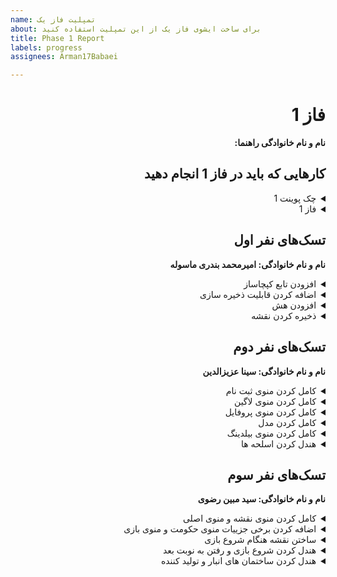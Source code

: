```yaml
---
name: تمپلیت فاز یک
about: برای ساخت ایشوی فاز یک از این تمپلیت استفاده کنید
title: Phase 1 Report
labels: progress
assignees: Arman17Babaei

---
```


<div dir="rtl" align='right'>

# فاز 1
**نام و نام خانوادگی راهنما:**

## کارهایی که باید در فاز 1 انجام دهید

<details>
  <summary>چک پوینت 1</summary>

- کامل کردن منو ها (تمپلیت)
- قابلیت ساخت اکانت 
- وجود دیتابیس User ها
- پیاده کردن Map بازی و معماری(لزومی به پیاده سازی کامل نیست صرفا تقریبا مشخص باشد چه تابعایی و چه چیزهایی لازم است)
- کلاس های لازم برای Object های اولیه مثل یگان‌ها و ساختمان‌ها
  <div dir="ltr" align='right'>

  1. [ ] شروع نشده
  2. [ ] در حال انجام
  3. [x] تمام شده
  </div>
</details>

<details>
  <summary>فاز 1</summary>

- موارد باقی مانده از پیاده سازی فاز اول پروژه
  
  <div  dir="ltr" align='right'>
  
  1. [ ] شروع نشده
  2. [x] در حال انجام
  3. [ ] تمام شده
     </div>
</details>

## تسک‌های نفر اول

  **نام و نام خانوادگی: امیرمحمد بندری ماسوله**
<details>
  <summary>افزودن تابع کپچاساز</summary>

  <div dir="ltr" align='right'>

  1. [x] شروع نشده
  2. [x] در حال انجام
  3. [x] تمام شده
  </div>
</details>
  
<details>
  <summary>اضافه کردن قابلیت ذخیره سازی</summary>

  <div dir="ltr" align='right'>

  1. [x] شروع نشده
  2. [x] در حال انجام
  3. [x] تمام شده
  </div>
</details>

<details>
  <summary>افزودن هش</summary>

  <div dir="ltr" align='right'>

  1. [x] شروع نشده
  2. [x] در حال انجام
  3. [x] تمام شده
  </div>
</details>
  
<details>
  <summary>ذخیره کردن نقشه</summary>

  <div dir="ltr" align='right'>

  1. [ ] شروع نشده
  2. [ ] در حال انجام
  3. [ ] تمام شده
  </div>
</details>

## تسک‌های نفر دوم

  **نام و نام خانوادگی: سینا عزیزالدین**
<details>
  <summary>کامل کردن منوی ثبت نام</summary>

  <div dir="ltr" align='right'>

  1. [ ] شروع نشده
  2. [ ] در حال انجام
  3. [x] تمام شده
  </div>
</details>
  
<details>
  <summary>کامل کردن منوی لاگین </summary>

  <div dir="ltr" align='right'>

  1. [ ] شروع نشده
  2. [ ] در حال انجام
  3. [x] تمام شده
  </div>
</details>
  
<details>
  <summary>کامل کردن منوی پروفایل </summary>

  <div dir="ltr" align='right'>

  1. [ ] شروع نشده
  2. [ ] در حال انجام
  3. [x] تمام شده
  </div>
</details>
  
<details>
  <summary>کامل کردن مدل</summary>

  <div dir="ltr" align='right'>

  1. [x] شروع نشده
  2. [x] در حال انجام
  3. [ ] تمام شده
  </div>
</details>
  
<details>
  <summary>کامل کردن منوی بیلدینگ</summary>

  <div dir="ltr" align='right'>

  1. [x] شروع نشده
  2. [x] در حال انجام
  3. [ ] تمام شده
  </div>
</details>
  
<details>
  <summary>هندل کردن اسلحه ها</summary>

  <div dir="ltr" align='right'>

  1. [x] شروع نشده
  2. [x] در حال انجام
  3. [ ] تمام شده
  </div>
</details>

## تسک‌های نفر سوم

  **نام و نام خانوادگی: سید مبین رضوی**
<details>
  <summary>کامل کردن منوی نقشه و منوی اصلی </summary>

  <div dir="ltr" align='right'>

  1. [X] شروع نشده
  2. [X] در حال انجام
  3. [x] تمام شده
  </div>
</details>
  
<details>
  <summary>اضافه کردن برخی جزییات منوی حکومت و منوی بازی</summary>

  <div dir="ltr" align='right'>

  1. [x] شروع نشده
  2. [x] در حال انجام
  3. [X] تمام شده
  </div>
</details>
  
<details>
  <summary>ساختن نقشه هنگام شروع بازی</summary>

  <div dir="ltr" align='right'>

  1. [x] شروع نشده
  2. [x] در حال انجام
  3. [x] تمام شده
  </div>
</details>
  
<details>
  <summary>هندل کردن شروع بازی و رفتن به نوبت بعد </summary>

  <div dir="ltr" align='right'>

  1. [X] شروع نشده
  2. [x] در حال انجام
  3. [x] تمام شده
  </div>
</details>
  <details>
  <summary>هندل کردن ساختمان های انبار و تولید کننده </summary>

  <div dir="ltr" align='right'>

  1. [x] شروع نشده
  2. [x] در حال انجام
  3. [ ] تمام شده
  </div>
</details>
  
</div>
